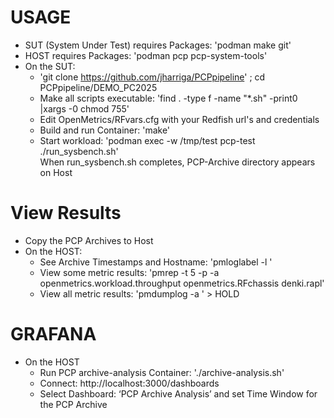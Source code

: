 # USAGE
* SUT (System Under Test) requires Packages: 'podman make git'
* HOST requires Packages: 'podman pcp pcp-system-tools'
* On the SUT:
  * 'git clone https://github.com/jharriga/PCPpipeline' ; cd PCPpipeline/DEMO_PC2025
  * Make all scripts executable: 'find . -type f -name "*.sh" -print0 |xargs -0 chmod 755'
  * Edit OpenMetrics/RFvars.cfg with your Redfish url's and credentials
  * Build and run Container: 'make'
  * Start workload: 'podman exec  -w /tmp/test pcp-test ./run_sysbench.sh'  
	When run_sysbench.sh completes, PCP-Archive directory appears on Host
# View Results
* Copy the PCP Archives to Host  
* On the HOST:
  * See Archive Timestamps and Hostname: 'pmloglabel -l <archive-name>'
  * View some metric results: 'pmrep -t 5 -p -a <archive-name> openmetrics.workload.throughput openmetrics.RFchassis denki.rapl'
  * View all metric results: 'pmdumplog -a <archive-name>' > HOLD
# GRAFANA
* On the HOST
  * Run PCP archive-analysis Container: './archive-analysis.sh'   
  * Connect:  http://localhost:3000/dashboards  
  * Select Dashboard: ‘PCP Archive Analysis’ and set Time Window for the PCP Archive   
